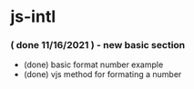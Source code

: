 # js-intl

### ( done 11/16/2021 ) - new basic section
* (done) basic format number example
* (done) vjs method for formating a number

